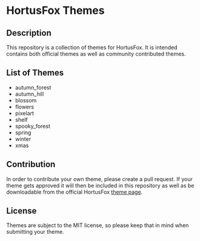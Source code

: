 # HortusFox Themes

## Description

This repository is a collection of themes for HortusFox. It is intended contains both official themes as well as community contributed themes.

## List of Themes
- autumn_forest
- autumn_hill
- blossom
- flowers
- pixelart
- shelf
- spooky_forest
- spring
- winter
- xmas

## Contribution

In order to contribute your own theme, please create a pull request. If your theme gets approved it will then be included in this repository as well
as be downloadable from the official HortusFox <a href="https://www.hortusfox.com/themes">theme page</a>.

## License

Themes are subject to the MIT license, so please keep that in mind when submitting your theme.